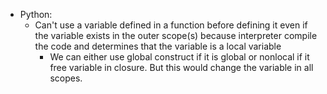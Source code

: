 - Python:
    - Can't use a variable defined in a function before defining it even if the variable exists in the outer scope(s) because interpreter compile the code and determines that the variable is a local variable
        - We can either use global construct if it is global or nonlocal if it free variable in closure. But this would change the variable in all scopes.
